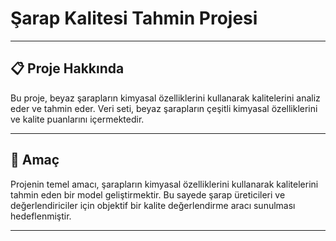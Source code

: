 # Şarap Kalitesi Tahmin Projesi

---
## 📋 Proje Hakkında

Bu proje, beyaz şarapların kimyasal özelliklerini kullanarak kalitelerini analiz eder ve tahmin eder. Veri seti, beyaz şarapların çeşitli kimyasal özelliklerini ve kalite puanlarını içermektedir.

---

## 🎯 Amaç

Projenin temel amacı, şarapların kimyasal özelliklerini kullanarak kalitelerini tahmin eden bir model geliştirmektir. Bu sayede şarap üreticileri ve değerlendiriciler için objektif bir kalite değerlendirme aracı sunulması hedeflenmiştir.

---
